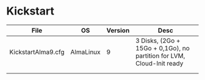 # Kickstart

| **File**           | **OS**    | **Version** | **Desc**                                                              |
|--------------------|-----------|-------------|-----------------------------------------------------------------------|
| KickstartAlma9.cfg | AlmaLinux | 9           | 3 Disks, (2Go + 15Go + 0,1Go), no partition for LVM, Cloud-Init ready |
|                    |           |             |                                                                       |
|                    |           |             |                                                                       |
